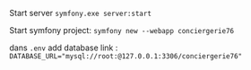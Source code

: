 Start server `symfony.exe server:start`


Start symfony project:
`symfony new --webapp conciergerie76`

dans ``.env`` add database link : 
``DATABASE_URL="mysql://root:@127.0.0.1:3306/conciergerie76"``

